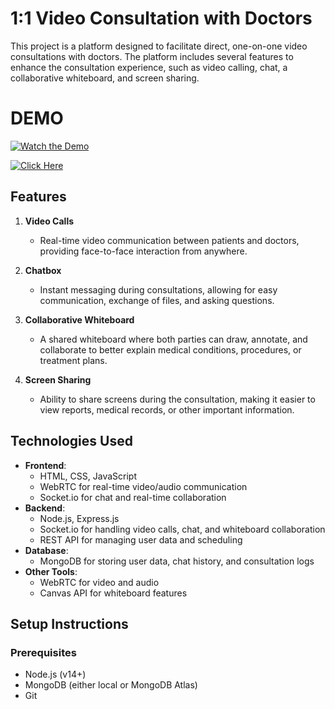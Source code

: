 



# 1:1 Video Consultation with Doctors

This project is a platform designed to facilitate direct, one-on-one video consultations with doctors. The platform includes several features to enhance the consultation experience, such as video calling, chat, a collaborative whiteboard, and screen sharing.

# DEMO

[![Watch the Demo](https://img.youtube.com/vi/NPA-YceK7kw/0.jpg)](https://www.youtube.com/watch?v=NPA-YceK7kw)

[![Click Here](https://img.shields.io/badge/Watch%20Demo-FF0000?style=for-the-badge&logo=youtube&logoColor=white)](https://www.youtube.com/watch?v=NPA-YceK7kw)

## Features

1. **Video Calls**
   - Real-time video communication between patients and doctors, providing face-to-face interaction from anywhere.
   
   
2. **Chatbox**
   - Instant messaging during consultations, allowing for easy communication, exchange of files, and asking questions.
   
   
3. **Collaborative Whiteboard**
   - A shared whiteboard where both parties can draw, annotate, and collaborate to better explain medical conditions, procedures, or treatment plans.
   
   
4. **Screen Sharing**
   - Ability to share screens during the consultation, making it easier to view reports, medical records, or other important information.
   

## Technologies Used

- **Frontend**: 
  - HTML, CSS, JavaScript 
  - WebRTC for real-time video/audio communication
  - Socket.io for chat and real-time collaboration
- **Backend**:
  - Node.js, Express.js
  - Socket.io for handling video calls, chat, and whiteboard collaboration
  - REST API for managing user data and scheduling
- **Database**: 
  - MongoDB for storing user data, chat history, and consultation logs
- **Other Tools**:
  - WebRTC for video and audio
  - Canvas API for whiteboard features

## Setup Instructions

### Prerequisites
- Node.js (v14+)
- MongoDB (either local or MongoDB Atlas)
- Git

